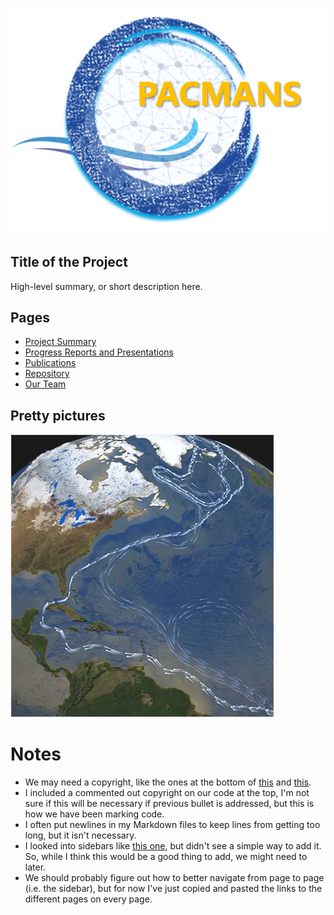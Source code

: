 [//]: # (Copyright 2022, !!!Put name here, see repo code examples!!!)
[//]: # (All rights reserved.)
[//]: # (Distributed under the terms of the BSD 3-Clause License.)

![](images/logo.png)

## Title of the Project

High-level summary, or short description here. 

## Pages

- [Project Summary](project_summary.md)
- [Progress Reports and Presentations](prog_and_pres.md)
- [Publications](publications.md)
- [Repository](https://github.com/ChaceAshcraft/my_test_wiki_repo/tree/gh-pages)
- [Our Team](team.md)

## Pretty pictures
![white_amoc.png](images/white_amoc.png)

# Notes

- We may need a copyright, like the ones at the bottom of [this](https://awikner.github.io/actm-umd-tamu-prllc/) and [this](https://jabrams23.github.io/UoE-UW-DARPA/). 
- I included a commented out copyright on our code at the top, I'm not sure if this will be necessary if 
    previous bullet is addressed, but this is how we have been marking code.
- I often put newlines in my Markdown files to keep lines from getting too long, but it isn't necessary.
- I looked into sidebars like [this one](https://awikner.github.io/actm-umd-tamu-prllc/), but didn't see a
    simple way to add it. So, while I think this would be a good thing to add, we might need to later.
- We should probably figure out how to better navigate from page to page (i.e. the sidebar), but for now 
    I've just copied and pasted the links to the different pages on every page. 
